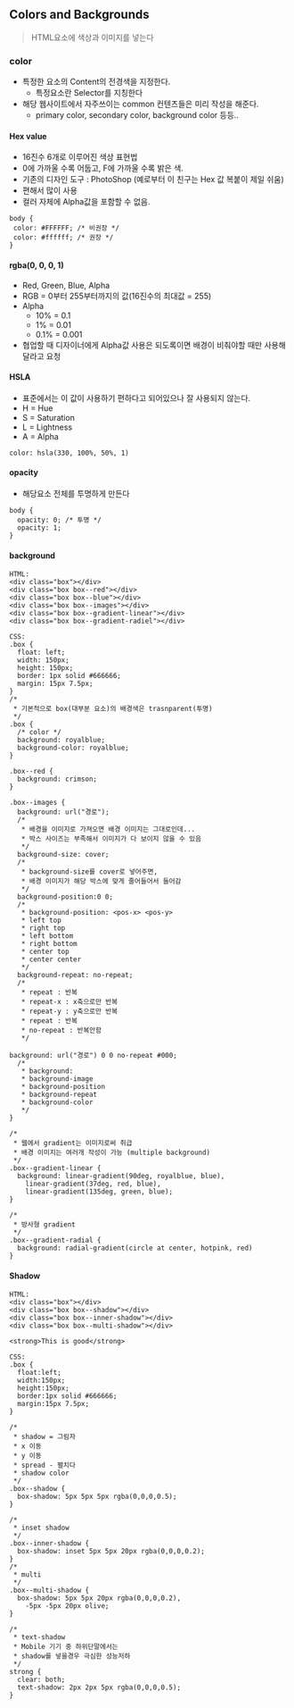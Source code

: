 ## Colors and Backgrounds
> HTML요소에 색상과 이미지를 넣는다

### color
- 특정한 요소의 Content의 전경색을 지정한다.
  - 특정요소란 Selector를 지칭한다
- 해당 웹사이트에서 자주쓰이는 common 컨텐츠들은 미리 작성을 해준다.
  - primary color, secondary color, background color 등등..
#### Hex value
- 16진수 6개로 이루어진 색상 표현법
- 0에 가까울 수록 어둡고, F에 가까울 수록 밝은 색.
- 기존의 디자인 도구 : PhotoShop (예로부터 이 친구는 Hex 값 복붙이 제일 쉬움)
- 편해서 많이 사용
- 컬러 자체에 Alpha값을 포함할 수 없음.

```
body {
 color: #FFFFFF; /* 비권장 */
 color: #ffffff; /* 권장 */
}
```

#### rgba(0, 0, 0, 1)
- Red, Green, Blue, Alpha
- RGB = 0부터 255부터까지의 값(16진수의 최대값 = 255)
- Alpha
  - 10% = 0.1
  - 1% = 0.01
  - 0.1% = 0.001
- 협업할 때 디자이너에게 Alpha값 사용은 되도록이면 배경이 비춰야할 때만 사용해달라고 요청

#### HSLA
- 표준에서는  이 값이 사용하기 편하다고 되어있으나 잘 사용되지 않는다.
- H = Hue
- S = Saturation 
- L = Lightness
- A = Alpha

```
color: hsla(330, 100%, 50%, 1)
```

#### opacity
- 해당요소 전체를 투명하게 만든다
```
body {
  opacity: 0; /* 투명 */
  opacity: 1; 
}
```

#### background
```
HTML: 
<div class="box"></div>
<div class="box box--red"></div>
<div class="box box--blue"></div>
<div class="box box--images"></div>
<div class="box box--gradient-linear"></div>
<div class="box box--gradient-radiel"></div>

CSS: 
.box {
  float: left;
  width: 150px;
  height: 150px;
  border: 1px solid #666666;
  margin: 15px 7.5px;
}
/*
 * 기본적으로 box(대부분 요소)의 배경색은 trasnparent(투명)
 */
.box {
  /* color */
  background: royalblue;
  background-color: royalblue;
}

.box--red {
  background: crimson;
}

.box--images {
  background: url("경로");
  /*
   * 배경을 이미지로 가져오면 배경 이미지는 그대로인데...
   * 박스 사이즈는 부족해서 이미지가 다 보이지 않을 수 있음
   */
  background-size: cover;
  /*
   * background-size를 cover로 넣어주면,
   * 배경 이미지가 해당 박스에 맞게 줄어들어서 들어감
   */
  background-position:0 0;
  /*
   * background-position: <pos-x> <pos-y>
   * left top
   * right top
   * left bottom
   * right bottom
   * center top
   * center center
   */
  background-repeat: no-repeat;
  /*
   * repeat : 반복
   * repeat-x : x축으로만 반복
   * repeat-y : y축으로만 반복
   * repeat : 반복
   * no-repeat : 반복안함
   */

background: url("경로") 0 0 no-repeat #000;
  /*
   * background:
   * background-image
   * background-position
   * background-repeat
   * background-color
   */
}

/*
 * 웹에서 gradient는 이미지로써 취급
 * 배경 이미지는 여러개 작성이 가능 (multiple background)
 */
.box--gradient-linear {
  background: linear-gradient(90deg, royalblue, blue),
    linear-gradient(37deg, red, blue),
    linear-gradient(135deg, green, blue);
}

/*
 * 방사형 gradient
 */
.box--gradient-radial {
  background: radial-gradient(circle at center, hotpink, red)
}

```


#### Shadow
```
HTML: 
<div class="box"></div>
<div class="box box--shadow"></div>
<div class="box box--inner-shadow"></div>
<div class="box box--multi-shadow"></div>

<strong>This is good</strong>

CSS: 
.box {
  float:left;
  width:150px;
  height:150px;
  border:1px solid #666666;
  margin:15px 7.5px;
}

/*
 * shadow = 그림자
 * x 이동
 * y 이동
 * spread - 펼치다
 * shadow color
 */
.box--shadow {
  box-shadow: 5px 5px 5px rgba(0,0,0,0.5);
}

/*
 * inset shadow
 */
.box--inner-shadow {
  box-shadow: inset 5px 5px 20px rgba(0,0,0,0.2);
}
/*
 * multi
 */
.box--multi-shadow {
  box-shadow: 5px 5px 20px rgba(0,0,0,0.2),
    -5px -5px 20px olive;
}

/*
 * text-shadow
 * Mobile 기기 중 하위단말에서는
 * shadow를 넣을경우 극심한 성능저하
 */
strong {
  clear: both;
  text-shadow: 2px 2px 5px rgba(0,0,0,0.5);
}
```
